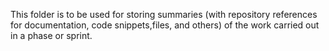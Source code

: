 This folder is to be used for storing summaries (with
repository references for documentation, code snippets,files, and others) of the work carried out in
a phase or sprint.


